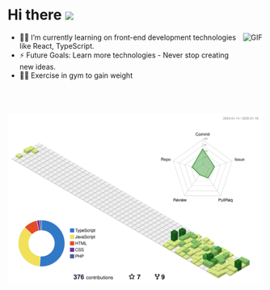 # Hi there <img width="30px" src="https://media.tenor.com/images/3b388fe03da271d2674faf85eb7c3fcd/tenor.gif" />

<img align="right" alt="GIF" height="160px" src="https://media.giphy.com/media/du3J3cXyzhj75IOgvA/giphy.gif" />

- 👨‍💻 I’m currently learning on front-end development technologies like React, TypeScript.
- ⚡ Future Goals: Learn more technologies - Never stop creating new ideas.
- 💪🏼 Exercise in gym to gain weight
<br/><br/><br/>

![](./profile-3d-contrib/profile-green-animate.svg)

<br/><br/><br/>
